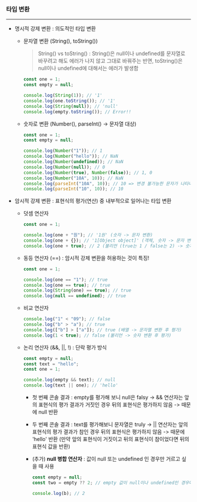 ### 타입 변환

---

- 명시적 강제 변환 : 의도적인 타입 변환

  - 문자열 변환 (String(), toString())

    > String() vs toString() : String()은 null이나 undefined를 문자열로 바꾸려고 해도 에러가 나지 않고 그대로 바꿔주는 반면, toString()은 null이나 undefined에 대해서는 에러가 발생함

    ```js
    const one = 1;
    const empty = null;

    console.log(String(1)); // '1'
    console.log(one.toString()); // '1'
    console.log(String(null)); // 'null'
    console.log(empty.toString()); // Error!!
    ```

  - 숫자로 변환 (Number(), parseInt() -> 문자열 대상)

    ```js
    const one = 1;
    const empty = null;

    console.log(Number("1")); // 1
    console.log(Number("hello")); // NaN
    console.log(Number(undefined)); // NaN
    console.log(Number(null)); // 0
    console.log(Number(true), Number(false)); // 1, 0
    console.log(Number("10A", 10)); // NaN
    console.log(parseInt("10A", 10)); // 10 => 변경 불가능한 문자가 나타나도 최대한 숫자로 변환해줌
    console.log(parseInt("10", 10)); // 10
    ```

- 암시적 강제 변환 : 표현식의 평가(연산) 중 내부적으로 일어나는 타입 변환

  - 덧셈 연산자

    ```js
    const one = 1;

    console.log(one + "원"); // '1원' (숫자 -> 문자 변환)
    console.log(one + {}); // '1[Object object]' (객체, 숫자 -> 문자 변환)
    console.log(one + true); // 2 (불리언 (true는 1 / false는 2) -> 숫자 변환)
    ```

  - 동등 연산자 (==) : 암시적 강제 변환을 허용하는 것이 특징!

    ```js
    const one = 1;

    console.log(one == "1"); // true
    console.log(one == true); // true
    console.log(String(one) == true); // true
    console.log(null == undefined); // true
    ```

  - 비교 연산자

    ```js
    console.log("1" < "09"); // false
    console.log("b" > "a"); // true
    console.log(["b"] > ["a"]); // true (배열 -> 문자열 변환 후 평가)
    console.log(1 < true); // false (불리언 -> 숫자 변환 후 평가)
    ```

  - 논리 연산자 (&&, ||, !) : 단락 평가 방식

    ```js
    const empty = null;
    const text = "hello";
    const one = 1;

    console.log(empty && text); // null
    console.log(text || one); // 'hello'
    ```

    - 첫 번째 콘솔 결과 : empty를 평가해 보니 null은 falsy -> && 연산자는 앞의 표현식의 평가 결과가 거짓인 경우 뒤의 표현식은 평가하지 않음 -> 때문에 null 반환

    - 두 번째 콘솔 결과 : text를 평가해보니 문자열은 truly -> || 연산자는 앞의 표현식의 평가 결과가 참인 경우 뒤의 표현식은 평가하지 않음 -> 때문에 'hello' 반환 (만약 앞의 표현식이 거짓이고 뒤의 표현식이 참이었다면 뒤의 표현식 값을 반환)

    - (추가) **null 병합 연산자** : 값이 null 또는 undefined 인 경우만 거르고 싶을 때 사용

      ```js
      const empty = null;
      const two = empty ?? 2; // empty 값이 null이나 undefined인 경우에만 2가 할당됨

      console.log(b); // 2
      ```
